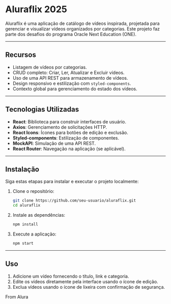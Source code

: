 # Aluraflix 2025

Aluraflix é uma aplicação de catálogo de vídeos inspirada, projetada para gerenciar e visualizar vídeos organizados por categorias. Este projeto faz parte dos desafios do programa Oracle Next Education (ONE).

---

## **Recursos**
- Listagem de vídeos por categorias.
- CRUD completo: Criar, Ler, Atualizar e Excluir vídeos.
- Uso de uma API REST para armazenamento de vídeos.
- Design responsivo e estilização com `styled-components`.
- Contexto global para gerenciamento do estado dos vídeos.

---

## **Tecnologias Utilizadas**
- **React**: Biblioteca para construir interfaces de usuário.
- **Axios**: Gerenciamento de solicitações HTTP.
- **React Icons**: Ícones para botões de edição e exclusão.
- **Styled-components**: Estilização de componentes.
- **MockAPI**: Simulação de uma API REST.
- **React Router**: Navegação na aplicação (se aplicável).

---

## **Instalação**
Siga estas etapas para instalar e executar o projeto localmente:

1. Clone o repositório:
   ```bash
   git clone https://github.com/seu-usuario/aluraflix.git
   cd aluraflix
   ```

2. Instale as dependências:
   ```bash
   npm install
   ```

3. Execute a aplicação:
   ```bash
   npm start
   ```

---

## **Uso**
1. Adicione um vídeo fornecendo o título, link e categoria.
2. Edite os vídeos diretamente pela interface usando o ícone de edição.
3. Exclua vídeos usando o ícone de lixeira com confirmação de segurança.

From Alura

